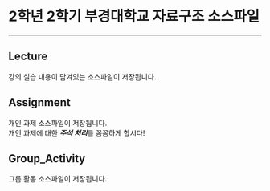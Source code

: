 # **2학년 2학기 부경대학교 자료구조 소스파일**   
---
## **Lecture**   
강의 실습 내용이 담겨있는 소스파일이 저장됩니다.   
   
## **Assignment**   
개인 과제 소스파일이 저장됩니다.   
개인 과제에 대한 ***주석 처리***를 꼼꼼하게 합시다!   
   
## **Group_Activity**   
그룹 활동 소스파일이 저장됩니다.